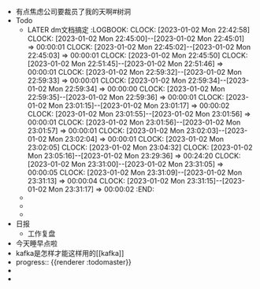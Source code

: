 - 有点焦虑公司要裁员了我的天啊#树洞
- Todo
	- LATER dm文档搞定
	  :LOGBOOK:
	  CLOCK: [2023-01-02 Mon 22:42:58]
	  CLOCK: [2023-01-02 Mon 22:45:00]--[2023-01-02 Mon 22:45:01] =>  00:00:01
	  CLOCK: [2023-01-02 Mon 22:45:02]--[2023-01-02 Mon 22:45:03] =>  00:00:01
	  CLOCK: [2023-01-02 Mon 22:45:50]
	  CLOCK: [2023-01-02 Mon 22:51:45]--[2023-01-02 Mon 22:51:46] =>  00:00:01
	  CLOCK: [2023-01-02 Mon 22:59:32]--[2023-01-02 Mon 22:59:33] =>  00:00:01
	  CLOCK: [2023-01-02 Mon 22:59:34]--[2023-01-02 Mon 22:59:34] =>  00:00:00
	  CLOCK: [2023-01-02 Mon 22:59:35]--[2023-01-02 Mon 22:59:36] =>  00:00:01
	  CLOCK: [2023-01-02 Mon 23:01:15]--[2023-01-02 Mon 23:01:17] =>  00:00:02
	  CLOCK: [2023-01-02 Mon 23:01:55]--[2023-01-02 Mon 23:01:56] =>  00:00:01
	  CLOCK: [2023-01-02 Mon 23:01:56]--[2023-01-02 Mon 23:01:57] =>  00:00:01
	  CLOCK: [2023-01-02 Mon 23:02:03]--[2023-01-02 Mon 23:02:04] =>  00:00:01
	  CLOCK: [2023-01-02 Mon 23:02:05]
	  CLOCK: [2023-01-02 Mon 23:04:32]
	  CLOCK: [2023-01-02 Mon 23:05:16]--[2023-01-02 Mon 23:29:36] =>  00:24:20
	  CLOCK: [2023-01-02 Mon 23:31:00]--[2023-01-02 Mon 23:31:05] =>  00:00:05
	  CLOCK: [2023-01-02 Mon 23:31:09]--[2023-01-02 Mon 23:31:13] =>  00:00:04
	  CLOCK: [2023-01-02 Mon 23:31:15]--[2023-01-02 Mon 23:31:17] =>  00:00:02
	  :END:
	-
	-
	-
- 日报
	- 工作复盘
- 今天睡早点啦
- kafka是怎样才能这样用的[[kafka]]
- progress:: {{renderer :todomaster}}
-
-